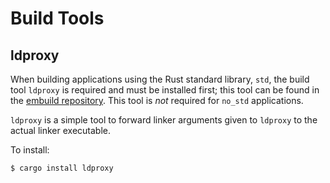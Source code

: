 # Build Tools

## ldproxy

When building applications using the Rust standard library, `std`, the build tool `ldproxy` is required and must be installed first; this tool can be found in the [embuild repository]. This tool is _not_ required for `no_std` applications.

`ldproxy` is a simple tool to forward linker arguments given to `ldproxy` to the actual linker executable.

To install:

```bash
$ cargo install ldproxy
```

[embuild repository]: https://github.com/ivmarkov/embuild

